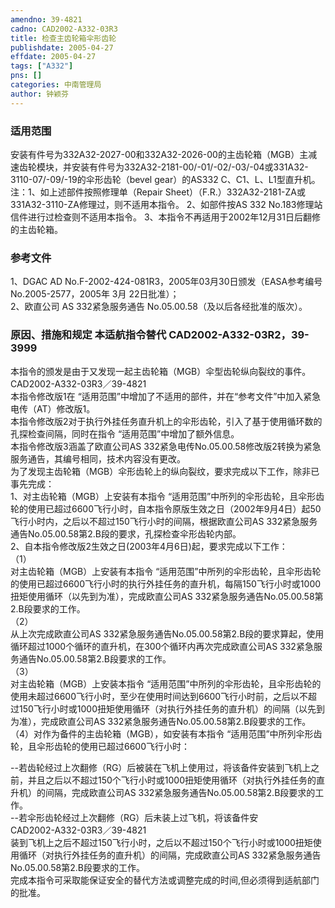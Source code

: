 ```yaml
---
amendno: 39-4821  
cadno: CAD2002-A332-03R3  
title: 检查主齿轮箱伞形齿轮  
publishdate: 2005-04-27  
effdate: 2005-04-27  
tags: ["A332"]  
pns: []  
categories: 中南管理局  
author: 钟颖芬  
---
```

  
### 适用范围  
安装有件号为332A32-2027-00和332A32-2026-00的主齿轮箱（MGB）主减速齿轮模块，并安装有件号为332A32-2181-00/-01/-02/-03/-04或331A32-3110-07/-09/-19的伞形齿轮（bevel gear）的AS332 C、C1、L、L1型直升机。
注：1、如上述部件按照修理单（Repair Sheet）（F.R.）332A32-2181-ZA或331A32-3110-ZA修理过，则不适用本指令。 2、如部件按AS 332 No.183修理站信件进行过检查则不适用本指令。         3、本指令不再适用于2002年12月31日后翻修的主齿轮箱。  
  
<!--more-->  
### 参考文件  
1、DGAC AD No.F-2002-424-081R3，2005年03月30日颁发（EASA参考编号 No.2005-2577，2005年 3月 22日批准）；  
 2、欧直公司 AS 332紧急服务通告 No.05.00.58（及以后各经批准的版次）。  
  
### 原因、措施和规定 本适航指令替代 CAD2002-A332-03R2，39-3999  
本指令的颁发是由于又发现一起主齿轮箱（MGB）伞型齿轮纵向裂纹的事件。  
  CAD2002-A332-03R3／39-4821  
本指令修改版1在 “适用范围”中增加了不适用的部件，并在“参考文件”中加入紧急电传（AT）修改版1。  
本指令修改版2对于执行外挂任务直升机上的伞形齿轮，引入了基于使用循环数的孔探检查间隔，同时在指令 “适用范围”中增加了额外信息。  
本指令修改版3涵盖了欧直公司AS 332紧急电传No.05.00.58修改版2转换为紧急服务通告，其编号相同，技术内容没有更改。  
为了发现主齿轮箱（MGB）伞形齿轮上的纵向裂纹，要求完成以下工作，除非已事先完成：  
1、对主齿轮箱（MGB）上安装有本指令 “适用范围”中所列的伞形齿轮，且伞形齿轮的使用已超过6600飞行小时，自本指令原版生效之日（2002年9月4日）起50飞行小时内，之后以不超过150飞行小时的间隔，根据欧直公司AS 332紧急服务通告No.05.00.58第2.B段的要求，孔探检查伞形齿轮内部。  
2、自本指令修改版2生效之日(2003年4月6日)起，要求完成以下工作：  
（1）  
对主齿轮箱（MGB）上安装有本指令 “适用范围”中所列的伞形齿轮，且伞形齿轮的使用已超过6600飞行小时的执行外挂任务的直升机，每隔150飞行小时或1000扭矩使用循环（以先到为准），完成欧直公司AS 332紧急服务通告No.05.00.58第2.B段要求的工作。  
（2）  
从上次完成欧直公司AS 332紧急服务通告No.05.00.58第2.B段的要求算起，使用循环超过1000个循环的直升机，在300个循环内再次完成欧直公司AS 332紧急服务通告No.05.00.58第2.B段要求的工作。  
（3）  
对主齿轮箱（MGB）上安装本指令 “适用范围”中所列的伞形齿轮，且伞形齿轮的使用未超过6600飞行小时，至少在使用时间达到6600飞行小时前，之后以不超过150飞行小时或1000扭矩使用循环（对执行外挂任务的直升机）的间隔（以先到为准），完成欧直公司AS 332紧急服务通告No.05.00.58第2.B段要求的工作。  
    （4）对作为备件的主齿轮箱（MGB），如安装有本指令 “适用范围”中所列伞形齿轮，且伞形齿轮的使用已超过6600飞行小时：  
  
--若齿轮经过上次翻修（RG）后被装在飞机上使用过，将该备件安装到飞机上之前，并且之后以不超过150个飞行小时或1000扭矩使用循环（对执行外挂任务的直升机）的间隔，完成欧直公司AS 332紧急服务通告No.05.00.58第2.B段要求的工作。  
--若伞形齿轮经过上次翻修（RG）后未装上过飞机，将该备件安  
  CAD2002-A332-03R3／39-4821  
装到飞机上之后不超过150飞行小时，之后以不超过150个飞行小时或1000扭矩使用循环（对执行外挂任务的直升机）的间隔，完成欧直公司AS 332紧急服务通告No.05.00.58第2.B段要求的工作。  
完成本指令可采取能保证安全的替代方法或调整完成的时间,但必须得到适航部门的批准。  
